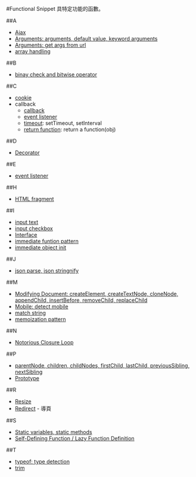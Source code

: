 #Functional Snippet
具特定功能的函數。

##A
- [Ajax](ajax.html)
- [Arguments: arguments, default value, keyword arguments](arguments.html)
- [Arguments: get args from url](get_args_from_url.html)
- [array handling](array_handling_201310281831)

##B
- [binay check and bitwise operator](binay_check_and_bitwise_operator)

##C
- [cookie](jquery.cookie.js)
- callback
	- [callback](callback.html)
	- [event listener](event_listener.html)
	- [timeout](timeout.html): setTimeout, setInterval
	- [return function](return_function.html): return a function(obj)

##D
- [Decorator](decorators.html)

##E
- [event listener](event_listener.html)

##H
- [HTML fragment](html_fragment.html)

##I
- [input text](input_text.html)
- [input checkbox](input_checked.html)
- [Interface](interface.html)
- [immediate funtion pattern](immediate_funtion_pattern.html)
- [immediate object init](immediate_object_init.html)

##J
- [json parse, json stringnify](json_parse_stringnify.html)

##M
- [Modifying Document: createElement, createTextNode, cloneNode, appendChild, insertBefore, removeChild, replaceChild](modifying_document.html)
- [Mobile: detect mobile](detect_mobile.txt)
- [match string](match_string)
- [memoization pattern](memoization_pattern.html)

##N
- [Notorious Closure Loop](notorious_closure_loop.html)

##P
- [parentNode, children, childNodes, firstChild, lastChild, previousSibling, nextSibling](parentNode_children_childNodes_firstChild_lastChild_previousSibling_nextSibling.html)
- [Prototype](prototype_1.html)

##R
- [Resize](resize.html)
- [Redirect](redirect.html) - 導頁

##S
- [Static variables, static methods](static_variables_static_methods.html)
- [Self-Defining Function / Lazy Function Definition](self-defining-function.html)

##T
- [typeof: type detection](typeof.html)
- [trim](trim_201308062236)